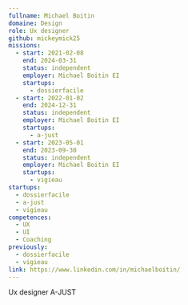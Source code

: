 ```yaml
---
fullname: Michael Boitin
domaine: Design
role: Ux designer
github: mickeymick25
missions:
  - start: 2021-02-08
    end: 2024-03-31
    status: independent
    employer: Michael Boitin EI
    startups:
      - dossierfacile
  - start: 2022-01-02
    end: 2024-12-31
    status: independent
    employer: Michael Boitin EI
    startups:
      - a-just
  - start: 2023-05-01
    end: 2023-09-30
    status: independent
    employer: Michael Boitin EI
    startups:
      - vigieau
startups:
  - dossierfacile
  - a-just
  - vigieau
competences:
  - UX
  - UI
  - Coaching
previously:
  - dossierfacile
  - vigieau
link: https://www.linkedin.com/in/michaelboitin/
---
```

Ux designer A-JUST